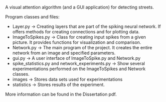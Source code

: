A visual attention algorithm (and a GUI application) for detecting streets.

Program classes and files:
- Layer.py -> Creating layers that are part of the spiking neural network. If offers methods for creating connections and for plotting data.
- ImageToSpikes.py -> Class for creating input spikes from a given picture. It provides functions for visualization and comparison.
- Network.py -> The main program of the project. It creates the entire network from an image and specified parameters.
- gui.py -> A user interface of ImageToSpike.py and Network.py
- spike_statistics.py and network_experiments.py -> Show several experimentations performed on the ImageToSpikes and Network classes.
- images -> Stores data sets used for experimentations
- statistics -> Stores results of the experiment.

More information can be found in the Dissertation pdf.
